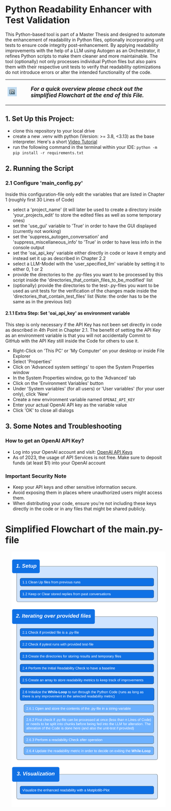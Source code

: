 # Python Readability Enhancer with Test Validation

This Python-based tool is part of a Master Thesis and designed to automate the enhancement of readability in Python files, 
optionally incorporating unit tests to ensure code integrity post-enhancement.
By applying readability improvements with the help of a LLM using Autogen as an Orchestrator, it refines Python scripts to make them cleaner and more maintainable. 
The tool (optionally) not only processes individual Python files but also pairs them with their respective unit tests 
to verify that readability optimizations do not introduce errors or alter the intended functionality of the code. 

<table>
  <tr>
    <td align="center" valign="middle"><img src="images/logo.png" alt="Project Logo" width="60"></td>
    <td><p style="font-size:17px; margin-left:30px; margin-right:30px;"><strong><em>
    For a quick overview please check out the simplified Flowchart at the end of this File.
    </em></strong></p></td>
  </tr>
</table>


## 1. Set Up this Project:
- clone this repository to your local drive
- create a new .venv with python (Version: >= 3.8, <3.13) as the base interpreter. Here's a short [Video Tutorial](https://youtu.be/Ohu_MP8fpqM)
- run the following command in the terminal within your IDE: `python -m pip install -r requirements.txt`

## 2. Running the Script

### 2.1 Configure 'main_config.py'
Inside this configuration-file only edit the variables that are listed in Chapter 1 (roughly first 30 Lines of Code)
- select a 'project_name' (it will later be used to create a directory inside 'your_projects_edit' to store the edited files as well 
as some temporary ones)
- set the 'use_gui' variable to 'True' in order to have the GUI displayed (currently not working)
- set the 'suppress_autogen_conversation' and 'suppress_miscellaneous_info' to 'True' in order to have less info in the console output
- set the 'oai_api_key' variable either directly in code or leave it empty and instead set it up as described in Chapter 2.2
- select a LLM-Model with the 'user_specified_llm' variable by setting it to either 0, 1 or 2
- provide the directories to the .py-files you want to be processed by this script inside the 
'directories_that_contain_files_to_be_modified' list
- (optionally) provide the directories to the test-.py-files you want to be used as unit tests for the verification 
of the changes made inside the 'directories_that_contain_test_files' list (Note: the order has to be the same as in the previous list)

#### 2.1.1 Extra Step: Set 'oai_api_key' as environment variable
This step is only necessary if the API Key has not been set directly in code as described in 4th Point in Chapter 2.1. 
The benefit of setting the API Key as an environment variable is that you will not accidentally Commit to GitHub with the API Key still
inside the Code for others to use it.
- Right-Click on 'This PC' or 'My Computer' on your desktop or inside File Explorer
- Select 'Properties'
- Click on 'Advanced system settings' to open the System Properties window
- In the System Properties window, go to the 'Advanced' tab
- Click on the 'Environment Variables' button
- Under 'System variables' (for all users) or 'User variables' (for your user only), click 'New'
- Create a new environment variable named `OPENAI_API_KEY`
- Enter your actual OpenAI API key as the variable value
- Click 'OK' to close all dialogs

## 3. Some Notes and Troubleshooting
### How to get an OpenAI API Key?
- Log into your OpenAI account and visit: [OpenAI API Keys](https://platform.openai.com/account/api-keys)
- As of 2023, the usage of API Services is not free. Make sure to deposit funds (at least $1) into your OpenAI account

### Important Security Note
- Keep your API keys and other sensitive information secure.
- Avoid exposing them in places where unauthorized users might access them.
- When distributing your code, ensure you're not including these keys directly in the code or in any files that might be shared publicly.

# Simplified Flowchart of the main.py-file
<p align="left" style="margin-left: 20px;">
  <img src="images/Flowchart.png" alt="Project Logo" width="850">
</p>
